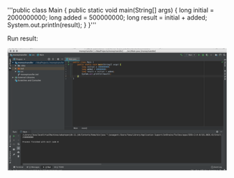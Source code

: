 '''public class Main {
    public static void main(String[] args) {
        long initial = 2000000000;
        long added = 500000000;
        long result = initial + added;
        System.out.println(result);
    }
}'''

Run result:

![Run result](https://github.com/yana-prokudina/moneytransfer/blob/master/proposed%20code.png)
